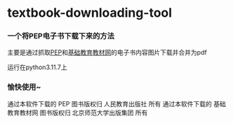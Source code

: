 # textbook-downloading-tool

### 一个将PEP电子书下载下来的方法

主要是通过抓取[PEP](https://jc.pep.com.cn/)和[基础教育教材网](http://www.100875.com.cn/show/resource.html)的电子书内容图片下载并合并为pdf

运行在python3.11.7上

### 愉快使用~

通过本软件下载的 PEP 图书版权归 人民教育出版社 所有
通过本软件下载的 基础教育教材网 图书版权归 北京师范大学出版集团 所有

